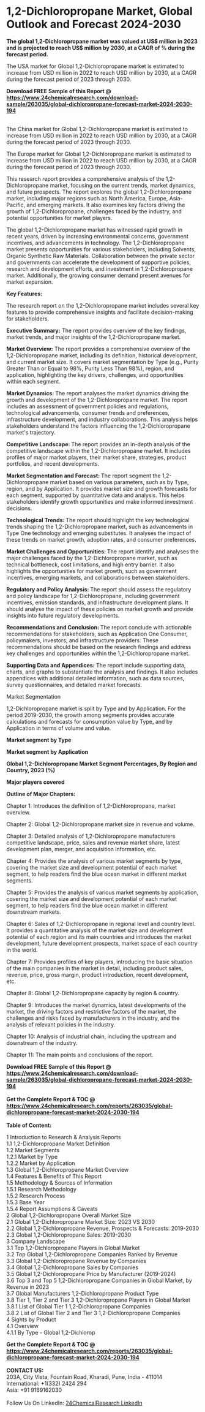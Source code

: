 <h1>1,2-Dichloropropane Market, Global Outlook and Forecast 2024-2030</h1><p><strong>The global 1,2-Dichloropropane market was valued at US$ million in 2023 and is projected to reach US$ million by 2030, at a CAGR of % during the forecast period.</strong></p><p>
</p><p>The USA market for Global 1,2-Dichloropropane market is estimated to increase from USD million in 2022 to reach USD million by 2030, at a CAGR during the forecast period of 2023 through 2030.</p><div><b>Download FREE Sample of this Report @ 
            <a href="https://www.24chemicalresearch.com/download-sample/263035/global-dichloropropane-forecast-market-2024-2030-194">
            https://www.24chemicalresearch.com/download-sample/263035/global-dichloropropane-forecast-market-2024-2030-194</a></b></div><br><p>
</p><p>The China market for Global 1,2-Dichloropropane market is estimated to increase from USD million in 2022 to reach USD million by 2030, at a CAGR during the forecast period of 2023 through 2030.</p><p>
</p><p>The Europe market for Global 1,2-Dichloropropane market is estimated to increase from USD million in 2022 to reach USD million by 2030, at a CAGR during the forecast period of 2023 through 2030.</p><p>
</p><p>This research report provides a comprehensive analysis of the 1,2-Dichloropropane market, focusing on the current trends, market dynamics, and future prospects. The report explores the global 1,2-Dichloropropane market, including major regions such as North America, Europe, Asia-Pacific, and emerging markets. It also examines key factors driving the growth of 1,2-Dichloropropane, challenges faced by the industry, and potential opportunities for market players.</p><p>
The global 1,2-Dichloropropane market has witnessed rapid growth in recent years, driven by increasing environmental concerns, government incentives, and advancements in technology. The 1,2-Dichloropropane market presents opportunities for various stakeholders, including Solvents, Organic Synthetic Raw Materials. Collaboration between the private sector and governments can accelerate the development of supportive policies, research and development efforts, and investment in 1,2-Dichloropropane market. Additionally, the growing consumer demand present avenues for market expansion.</p><p>
<strong>Key Features:</strong></p><p>
The research report on the 1,2-Dichloropropane market includes several key features to provide comprehensive insights and facilitate decision-making for stakeholders.</p><p>
<strong>Executive Summary:</strong> The report provides overview of the key findings, market trends, and major insights of the 1,2-Dichloropropane market.</p><p>
<strong>Market Overview:</strong> The report provides a comprehensive overview of the 1,2-Dichloropropane market, including its definition, historical development, and current market size. It covers market segmentation by Type (e.g., Purity Greater Than or Equal to 98%, Purity Less Than 98%), region, and application, highlighting the key drivers, challenges, and opportunities within each segment.</p><p>
<strong>Market Dynamics: </strong>The report analyses the market dynamics driving the growth and development of the 1,2-Dichloropropane market. The report includes an assessment of government policies and regulations, technological advancements, consumer trends and preferences, infrastructure development, and industry collaborations. This analysis helps stakeholders understand the factors influencing the 1,2-Dichloropropane market's trajectory.</p><p>
<strong>Competitive Landscape: </strong>The report provides an in-depth analysis of the competitive landscape within the 1,2-Dichloropropane market. It includes profiles of major market players, their market share, strategies, product portfolios, and recent developments.</p><p>
<strong>Market Segmentation and Forecast: </strong>The report segment the 1,2-Dichloropropane market based on various parameters, such as by Type, region, and by Application. It provides market size and growth forecasts for each segment, supported by quantitative data and analysis. This helps stakeholders identify growth opportunities and make informed investment decisions.</p><p>
<strong>Technological Trends: </strong>The report should highlight the key technological trends shaping the 1,2-Dichloropropane market, such as advancements in Type One technology and emerging substitutes. It analyses the impact of these trends on market growth, adoption rates, and consumer preferences.</p><p>
<strong>Market Challenges and Opportunities: </strong>The report identify and analyses the major challenges faced by the 1,2-Dichloropropane market, such as technical bottleneck, cost limitations, and high entry barrier. It also highlights the opportunities for market growth, such as government incentives, emerging markets, and collaborations between stakeholders.</p><p>
<strong>Regulatory and Policy Analysis: </strong>The report should assess the regulatory and policy landscape for 1,2-Dichloropropane, including government incentives, emission standards, and infrastructure development plans. It should analyse the impact of these policies on market growth and provide insights into future regulatory developments.</p><p>
<strong>Recommendations and Conclusion: </strong>The report conclude with actionable recommendations for stakeholders, such as Application One Consumer, policymakers, investors, and infrastructure providers. These recommendations should be based on the research findings and address key challenges and opportunities within the 1,2-Dichloropropane market.</p><p>
<strong>Supporting Data and Appendices:</strong> The report include supporting data, charts, and graphs to substantiate the analysis and findings. It also includes appendices with additional detailed information, such as data sources, survey questionnaires, and detailed market forecasts.</p><p>
Market Segmentation</p><p>
1,2-Dichloropropane market is split by Type and by Application. For the period 2019-2030, the growth among segments provides accurate calculations and forecasts for consumption value by Type, and by Application in terms of volume and value.</p><p>
<strong>Market segment by Type</strong></p><p>
</p><p>
</p><p><strong>Market segment by Application</strong></p><p>
</p><p>
</p><p><strong>Global 1,2-Dichloropropane Market Segment Percentages, By Region and Country, 2023 (%)</strong></p><p>
</p><p>
</p><p><strong>Major players covered</strong></p><p>
</p><p>
</p><p><strong>Outline of Major Chapters:</strong></p><p>
Chapter 1: Introduces the definition of 1,2-Dichloropropane, market overview.</p><p>
Chapter 2: Global 1,2-Dichloropropane market size in revenue and volume.</p><p>
Chapter 3: Detailed analysis of 1,2-Dichloropropane manufacturers competitive landscape, price, sales and revenue market share, latest development plan, merger, and acquisition information, etc.</p><p>
Chapter 4: Provides the analysis of various market segments by type, covering the market size and development potential of each market segment, to help readers find the blue ocean market in different market segments.</p><p>
Chapter 5: Provides the analysis of various market segments by application, covering the market size and development potential of each market segment, to help readers find the blue ocean market in different downstream markets.</p><p>
Chapter 6: Sales of 1,2-Dichloropropane in regional level and country level. It provides a quantitative analysis of the market size and development potential of each region and its main countries and introduces the market development, future development prospects, market space of each country in the world.</p><p>
Chapter 7: Provides profiles of key players, introducing the basic situation of the main companies in the market in detail, including product sales, revenue, price, gross margin, product introduction, recent development, etc.</p><p>
Chapter 8: Global 1,2-Dichloropropane capacity by region &amp; country.</p><p>
Chapter 9: Introduces the market dynamics, latest developments of the market, the driving factors and restrictive factors of the market, the challenges and risks faced by manufacturers in the industry, and the analysis of relevant policies in the industry.</p><p>
Chapter 10: Analysis of industrial chain, including the upstream and downstream of the industry.</p><p>
Chapter 11: The main points and conclusions of the report.</p><div><b>Download FREE Sample of this Report @ 
            <a href="https://www.24chemicalresearch.com/download-sample/263035/global-dichloropropane-forecast-market-2024-2030-194">
            https://www.24chemicalresearch.com/download-sample/263035/global-dichloropropane-forecast-market-2024-2030-194</a></b></div><br><div><b>Get the Complete Report & TOC @ 
            <a href="https://www.24chemicalresearch.com/reports/263035/global-dichloropropane-forecast-market-2024-2030-194">
            https://www.24chemicalresearch.com/reports/263035/global-dichloropropane-forecast-market-2024-2030-194</a></b></div><br>
            <b>Table of Content:</b><p>1 Introduction to Research & Analysis Reports<br />
    1.1 1,2-Dichloropropane Market Definition<br />
    1.2 Market Segments<br />
        1.2.1 Market by Type<br />
        1.2.2 Market by Application<br />
    1.3 Global 1,2-Dichloropropane Market Overview<br />
    1.4 Features & Benefits of This Report<br />
    1.5 Methodology & Sources of Information<br />
        1.5.1 Research Methodology<br />
        1.5.2 Research Process<br />
        1.5.3 Base Year<br />
        1.5.4 Report Assumptions & Caveats<br />
2 Global 1,2-Dichloropropane Overall Market Size<br />
    2.1 Global 1,2-Dichloropropane Market Size: 2023 VS 2030<br />
    2.2 Global 1,2-Dichloropropane Revenue, Prospects & Forecasts: 2019-2030<br />
    2.3 Global 1,2-Dichloropropane Sales: 2019-2030<br />
3 Company Landscape<br />
    3.1 Top 1,2-Dichloropropane Players in Global Market<br />
    3.2 Top Global 1,2-Dichloropropane Companies Ranked by Revenue<br />
    3.3 Global 1,2-Dichloropropane Revenue by Companies<br />
    3.4 Global 1,2-Dichloropropane Sales by Companies<br />
    3.5 Global 1,2-Dichloropropane Price by Manufacturer (2019-2024)<br />
    3.6 Top 3 and Top 5 1,2-Dichloropropane Companies in Global Market, by Revenue in 2023<br />
    3.7 Global Manufacturers 1,2-Dichloropropane Product Type<br />
    3.8 Tier 1, Tier 2 and Tier 3 1,2-Dichloropropane Players in Global Market<br />
        3.8.1 List of Global Tier 1 1,2-Dichloropropane Companies<br />
        3.8.2 List of Global Tier 2 and Tier 3 1,2-Dichloropropane Companies<br />
4 Sights by Product<br />
    4.1 Overview<br />
        4.1.1 By Type - Global 1,2-Dichlorop</p><div><b>Get the Complete Report & TOC @ 
            <a href="https://www.24chemicalresearch.com/reports/263035/global-dichloropropane-forecast-market-2024-2030-194">
            https://www.24chemicalresearch.com/reports/263035/global-dichloropropane-forecast-market-2024-2030-194</a></b></div><br><b>CONTACT US:</b><br>
            203A, City Vista, Fountain Road, Kharadi, Pune, India - 411014<br>
            International: +1(332) 2424 294<br>
            Asia: +91 9169162030 <br><br>
            Follow Us On LinkedIn: <a href="https://www.linkedin.com/company/24chemicalresearch/">24ChemicalResearch LinkedIn</a>